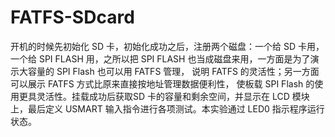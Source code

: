 # FATFS-SDcard

开机的时候先初始化 SD 卡，初始化成功之后，注册两个磁盘：一个给 SD 卡用，一个给 SPI FLASH 用，之所以把 SPI FLASH 也当成磁盘来用，一方面是为了演示大容量的 SPI Flash 也可以用 FATFS 管理， 说明 FATFS 的灵活性；另一方面可以展示 FATFS 方式比原来直接按地址管理数据便利性， 使板载 SPI Flash 的使用更具灵活性。挂载成功后获取SD 卡的容量和剩余空间，并显示在 LCD 模块上，最后定义 USMART 输入指令进行各项测试。本实验通过 LED0 指示程序运行状态。

